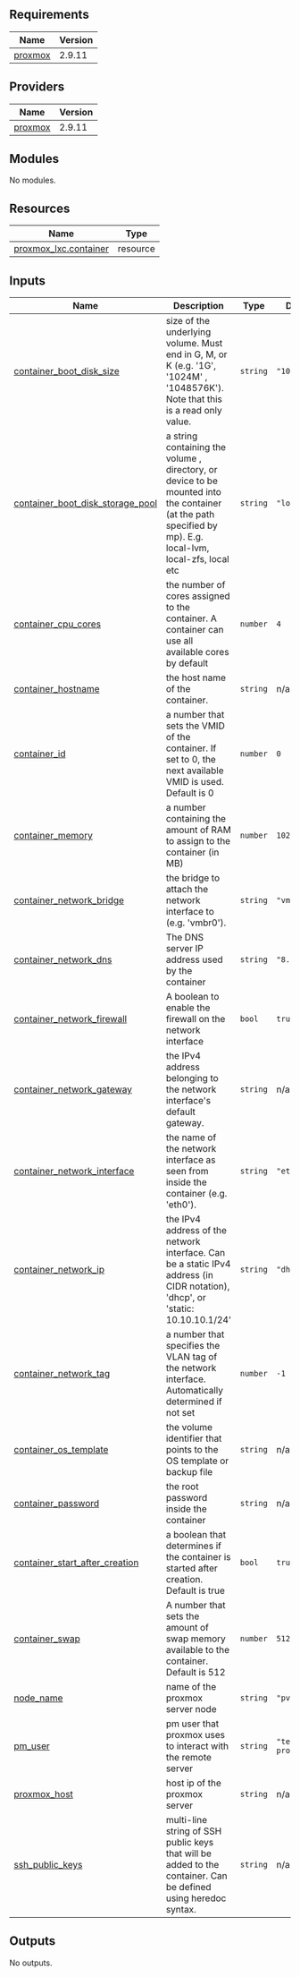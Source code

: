 ## Requirements

| Name | Version |
|------|---------|
| <a name="requirement_proxmox"></a> [proxmox](#requirement\_proxmox) | 2.9.11 |

## Providers

| Name | Version |
|------|---------|
| <a name="provider_proxmox"></a> [proxmox](#provider\_proxmox) | 2.9.11 |

## Modules

No modules.

## Resources

| Name | Type |
|------|------|
| [proxmox_lxc.container](https://registry.terraform.io/providers/telmate/proxmox/2.9.11/docs/resources/lxc) | resource |

## Inputs

| Name | Description | Type | Default | Required |
|------|-------------|------|---------|:--------:|
| <a name="input_container_boot_disk_size"></a> [container\_boot\_disk\_size](#input\_container\_boot\_disk\_size) | size of the underlying volume. Must end in G, M, or K (e.g. '1G', '1024M' , '1048576K'). Note that this is a read only value. | `string` | `"10G"` | no |
| <a name="input_container_boot_disk_storage_pool"></a> [container\_boot\_disk\_storage\_pool](#input\_container\_boot\_disk\_storage\_pool) | a string containing the volume , directory, or device to be mounted into the container (at the path specified by mp). E.g. local-lvm, local-zfs, local etc | `string` | `"local-lvm"` | no |
| <a name="input_container_cpu_cores"></a> [container\_cpu\_cores](#input\_container\_cpu\_cores) | the number of cores assigned to the container. A container can use all available cores by default | `number` | `4` | no |
| <a name="input_container_hostname"></a> [container\_hostname](#input\_container\_hostname) | the host name of the container. | `string` | n/a | yes |
| <a name="input_container_id"></a> [container\_id](#input\_container\_id) | a number that sets the VMID of the container. If set to 0, the next available VMID is used. Default is 0 | `number` | `0` | no |
| <a name="input_container_memory"></a> [container\_memory](#input\_container\_memory) | a number containing the amount of RAM to assign to the container (in MB) | `number` | `1024` | no |
| <a name="input_container_network_bridge"></a> [container\_network\_bridge](#input\_container\_network\_bridge) | the bridge to attach the network interface to (e.g. 'vmbr0'). | `string` | `"vmbr0"` | no |
| <a name="input_container_network_dns"></a> [container\_network\_dns](#input\_container\_network\_dns) | The DNS server IP address used by the container | `string` | `"8.8.8.8"` | no |
| <a name="input_container_network_firewall"></a> [container\_network\_firewall](#input\_container\_network\_firewall) | A boolean to enable the firewall on the network interface | `bool` | `true` | no |
| <a name="input_container_network_gateway"></a> [container\_network\_gateway](#input\_container\_network\_gateway) | the IPv4 address belonging to the network interface's default gateway. | `string` | n/a | yes |
| <a name="input_container_network_interface"></a> [container\_network\_interface](#input\_container\_network\_interface) | the name of the network interface as seen from inside the container (e.g. 'eth0'). | `string` | `"eth0"` | no |
| <a name="input_container_network_ip"></a> [container\_network\_ip](#input\_container\_network\_ip) | the IPv4 address of the network interface. Can be a static IPv4 address (in CIDR notation), 'dhcp', or 'static: 10.10.10.1/24' | `string` | `"dhcp"` | no |
| <a name="input_container_network_tag"></a> [container\_network\_tag](#input\_container\_network\_tag) | a number that specifies the VLAN tag of the network interface. Automatically determined if not set | `number` | `-1` | no |
| <a name="input_container_os_template"></a> [container\_os\_template](#input\_container\_os\_template) | the volume identifier that points to the OS template or backup file | `string` | n/a | yes |
| <a name="input_container_password"></a> [container\_password](#input\_container\_password) | the root password inside the container | `string` | n/a | yes |
| <a name="input_container_start_after_creation"></a> [container\_start\_after\_creation](#input\_container\_start\_after\_creation) | a boolean that determines if the container is started after creation. Default is true | `bool` | `true` | no |
| <a name="input_container_swap"></a> [container\_swap](#input\_container\_swap) | A number that sets the amount of swap memory available to the container. Default is 512 | `number` | `512` | no |
| <a name="input_node_name"></a> [node\_name](#input\_node\_name) | name of the proxmox server node | `string` | `"pve"` | no |
| <a name="input_pm_user"></a> [pm\_user](#input\_pm\_user) | pm user that proxmox uses to interact with the remote server | `string` | `"terraform-prov"` | no |
| <a name="input_proxmox_host"></a> [proxmox\_host](#input\_proxmox\_host) | host ip of the proxmox server | `string` | n/a | yes |
| <a name="input_ssh_public_keys"></a> [ssh\_public\_keys](#input\_ssh\_public\_keys) | multi-line string of SSH public keys that will be added to the container. Can be defined using heredoc syntax. | `string` | n/a | yes |

## Outputs

No outputs.
